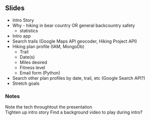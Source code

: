 ## Slides

- Intro Story
- Why - hiking in bear country OR general backcountry safety
  - statistics
- Intro app
- Search trails (Google Maps API geocoder, Hiking Project API)
- Hiking plan profile (IAM, MongoDb)
    - Trail
    - Date(s)
    - Miles desired
    - Fitness level
    - Email form (Python)
- Search other plan profiles by date, trail, etc (Google Search API?)
- Stretch goals

### Notes

Note the tech throughtout the presentation\
Tighten up intro story
Find a background video to play during intro?
